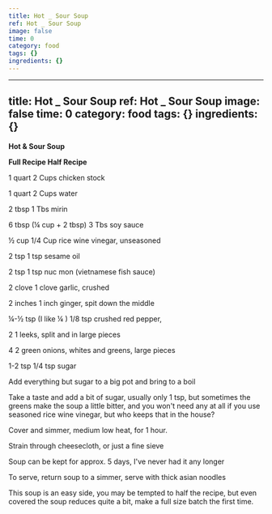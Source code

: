 ```yaml
---
title: Hot _ Sour Soup
ref: Hot _ Sour Soup
image: false
time: 0
category: food
tags: {}
ingredients: {}
---
```

---
title: Hot _ Sour Soup
ref: Hot _ Sour Soup
image: false
time: 0
category: food
tags: {}
ingredients: {}
---
**Hot & Sour Soup**


**Full Recipe Half Recipe**


1 quart 2 Cups chicken stock

1 quart 2 Cups water

2 tbsp 1 Tbs mirin

6 tbsp (¼ cup + 2 tbsp) 3 Tbs soy sauce

½ cup 1/4 Cup rice wine vinegar, unseasoned

2 tsp 1 tsp sesame oil

2 tsp 1 tsp nuc mon (vietnamese fish sauce)

2 clove 1 clove garlic, crushed

2 inches 1 inch ginger, spit down the middle

¼-½ tsp (I like ¼ ) 1/8 tsp crushed red pepper,

2 1 leeks, split and in large pieces

4 2 green onions, whites and greens, large pieces

1-2 tsp 1/4 tsp sugar


Add everything but sugar to a big pot and bring to a boil

Take a taste and add a bit of sugar, usually only 1 tsp, but sometimes
the greens make the soup a little bitter, and you won't need any at all
if you use seasoned rice wine vinegar, but who keeps that in the house?

Cover and simmer, medium low heat, for 1 hour.

Strain through cheesecloth, or just a fine sieve

Soup can be kept for approx. 5 days, I've never had it any longer

To serve, return soup to a simmer, serve with thick asian noodles


This soup is an easy side, you may be tempted to half the recipe, but
even covered the soup reduces quite a bit, make a full size batch the
first time.
